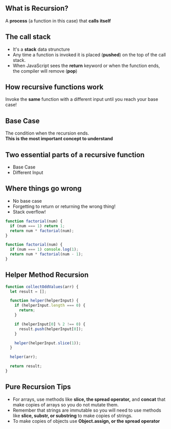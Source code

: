 ## What is Recursion?

A **process** (a function in this case) that **calls itself**

## The call stack

- It's a **stack** data struncture
- Any time a function is invoked it is placed (**pushed**) on the top of the call stack.
- When JavaScript sees the **return** keyword or when the function ends, the compiler will remove (**pop**)

## How recursive functions work

Invoke the **same** function with a different input until you reach your base case!

## Base Case

The condition when the recursion ends.  
**This is the most important concept to understand**

## Two essential parts of a recursive function

- Base Case
- Different Input

## Where things go wrong

- No base case
- Forgetting to return or returning the wrong thing!
- Stack overflow!

```javascript
function factorial(num) {
  if (num === 1) return 1;
  return num * factorial(num);
}
```

```javascript
function factorial(num) {
  if (num === 1) console.log(1);
  return num * factorial(num - 1);
}
```

## Helper Method Recursion

```javascript
function collectOddValues(arr) {
  let result = [];

  function helper(helperInput) {
    if (helperInput.length === 0) {
      return;
    }

    if (helperInput[0] % 2 !== 0) {
      result.push(helperInput[0]);
    }

    helper(helperInput.slice(1));
  }

  helper(arr);

  return result;
}
```

## Pure Recursion Tips

- For arrays, use methods like **slice, the spread operator,** and **concat** that make copies of arrays so you do not mutate them.
- Remember that strings are immutable so you will need to use methods like **slice, substr, or substring** to make copies of strings.
- To make copies of objects use **Object.assign, or the spread operator**
